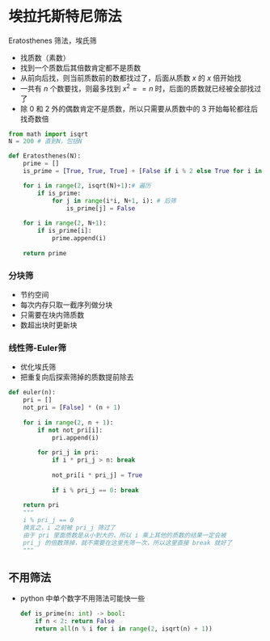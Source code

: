 # 埃拉托斯特尼筛法

Eratosthenes 筛法，埃氏筛

- 找质数（素数）
- 找到一个质数后其倍数肯定都不是质数
- 从前向后找，则当前质数前的数都找过了，后面从质数 $x$ 的 $x$ 倍开始找
- 一共有 $n$ 个数要找，则最多找到 $x^2 == n$ 时，后面的质数就已经被全部找过了
- 除 0 和 2 外的偶数肯定不是质数，所以只需要从质数中的 3 开始每轮都往后找奇数倍

```python
from math import isqrt
N = 200 # 直到N，包括N

def Eratosthenes(N):
    prime = []
    is_prime = [True, True, True] + [False if i % 2 else True for i in range(N-2)] # [0, 1, 2] + 奇偶

    for i in range(2, isqrt(N)+1):# 遍历
        if is_prime:
            for j in range(i*i, N+1, i): # 后筛
                is_prime[j] = False
            
    for i in range(2, N+1):
        if is_prime[i]:
            prime.append(i)
    
    return prime
```



### 分块筛

- 节约空间
- 每次内存只取一截序列做分块
- 只需要在块内筛质数
- 数超出块时更新块



### 线性筛-Euler筛

- 优化埃氏筛
- 把重复向后探索筛掉的质数提前除去

```python
def euler(n):
    pri = []
    not_pri = [False] * (n + 1)
    
    for i in range(2, n + 1):
        if not not_pri[i]:
            pri.append(i)
        
        for pri_j in pri:
            if i * pri_j > n: break
            
            not_pri[i * pri_j] = True
            
            if i % pri_j == 0: break
    
    return pri
    """
    i % pri_j == 0
    换言之，i 之前被 pri_j 筛过了
    由于 pri 里面质数是从小到大的，所以 i 乘上其他的质数的结果一定会被
    pri_j 的倍数筛掉，就不需要在这里先筛一次，所以这里直接 break 就好了
    """
```



## 不用筛法

- python 中单个数字不用筛法可能快一些

  ```python
  def is_prime(n: int) -> bool:
      if n < 2: return False
      return all(n % i for i in range(2, isqrt(n) + 1))
  ```
  
  

